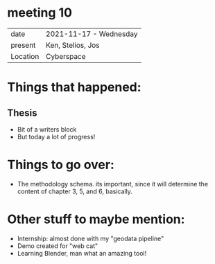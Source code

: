 # meeting 10
|          |                         |
| -------- | ----------------------- |
| date     | 2021-11-17 - Wednesday
| present  | Ken, Stelios, Jos
| Location | Cyberspace

# Things that happened:

## Thesis
- Bit of a writers block
- But today a lot of progress!

# Things to go over:
- The methodology schema. its important, since it will determine the content of chapter 3, 5, and 6, basically.



# Other stuff to maybe mention: 
- Internship: almost done with my "geodata pipeline"
- Demo created for "web cat"
- Learning Blender, man what an amazing tool!
